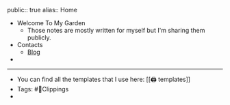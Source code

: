 public:: true
alias:: Home

- Welcome To My Garden
	- Those notes are mostly written for myself but I'm sharing them publicly.
- Contacts
	- [Blog](https://aetherhjf.com)
-
- ---
- You can find all the templates that I use here: [[🖨 templates]]
- Tags: #📰Clippings
-